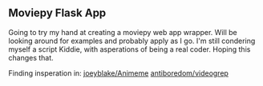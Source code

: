 ## Moviepy Flask App

Going to try my hand at creating a moviepy web app wrapper.
Will be looking around for examples and probably apply as I go.
I'm still condering myself a script Kiddie, with asperations of being a real coder.
Hoping this changes that.

Finding insperation in: [joeyblake/Animeme](https://github.com/joeyblake/Animeme)
                        [antiboredom/videogrep](https://github.com/antiboredom/videogrep)
                        
